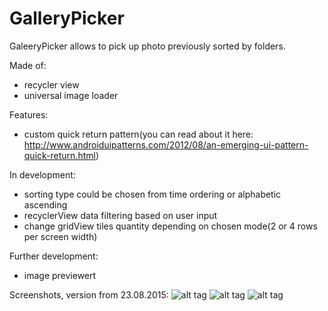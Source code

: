 # GalleryPicker
GaleeryPicker allows to pick up photo previously sorted by folders. 

Made of:
- recycler view
- universal image loader

Features:
- custom quick return pattern(you can read about it here: http://www.androiduipatterns.com/2012/08/an-emerging-ui-pattern-quick-return.html)

In development:
- sorting type could be chosen from time ordering or alphabetic ascending
- recyclerView data filtering based on user input
- change gridView tiles quantity depending on chosen mode(2 or 4 rows per screen width)

Further development:
- image previewert

Screenshots, version from 23.08.2015:
![alt tag](https://drive.google.com/open?id=0B3wQ0XRTzITuSDZpVVpLSFRGdzQ)
![alt tag](https://drive.google.com/open?id=0B3wQ0XRTzITuVWFtaVlrTW1TejQ)
![alt tag](https://drive.google.com/open?id=0B3wQ0XRTzITuaDU1X3lDQ29pdnM)
